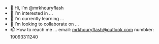 - 👋 Hi, I’m @mrkhouryflash
- 👀 I’m interested in ...
- 🌱 I’m currently learning ...
- 💞️ I’m looking to collaborate on ...
- 📫 How to reach me ... email: mrkhouryflash@outlook.com  numbker: 19093311240

<!---
mrkhouryflash/mrkhouryflash is a ✨ special ✨ repository because its `README.md` (this file) appears on your GitHub profile.
You can click the Preview link to take a look at your changes.
--->
